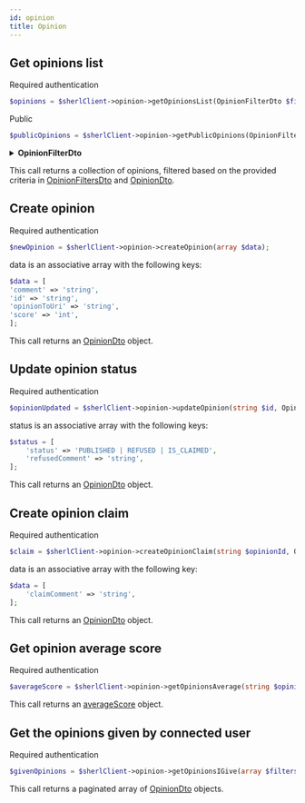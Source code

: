 ```yaml
---
id: opinion
title: Opinion
---
```


## Get opinions list

<span class="badge badge--warning">Required authentication</span>

```php
$opinions = $sherlClient->opinion->getOpinionsList(OpinionFilterDto $filters);
```

<span class="badge badge--success">Public</span>

```php
$publicOpinions = $sherlClient->opinion->getPublicOpinions(OpinionFilterDto $filters);
```

<details>
<summary><b>OpinionFilterDto</b></summary>

| Fields           |  Type   |      Required      |             Description              |
| :--------------- | :-----: | :----------------: | :----------------------------------: |
| **opinionToUri** | string  | :white_check_mark: | URI to which the opinion is directed |
| **page**         | integer |        :x:         |     Page number for pagination.      |
| **itemsPerPage** | integer |        :x:         | Number of items to display per page. |

</details>

This call returns a collection of opinions, filtered based on the provided criteria in [OpinionFiltersDto](opinion#OpinionFiltersDto) and [OpinionDto](opinion-types#OpinionDto).

## Create opinion

<span class="badge badge--warning">Required authentication</span>

```php
$newOpinion = $sherlClient->opinion->createOpinion(array $data);
```

data is an associative array with the following keys:

```php
$data = [
'comment' => 'string',
'id' => 'string',
'opinionToUri' => 'string',
'score' => 'int',
];
```

This call returns an [OpinionDto](opinion-types#OpinionDto) object.

## Update opinion status

<span class="badge badge--warning">Required authentication</span>

```php
$opinionUpdated = $sherlClient->opinion->updateOpinion(string $id, OpinionDto $status);
```

status is an associative array with the following keys:

```php
$status = [
    'status' => 'PUBLISHED | REFUSED | IS_CLAIMED',
    'refusedComment' => 'string',
];
```

This call returns an [OpinionDto](opinion-types#OpinionDto) object.

## Create opinion claim

<span class="badge badge--warning">Required authentication</span>

```php
$claim = $sherlClient->opinion->createOpinionClaim(string $opinionId, OpinionDto $data);
```

data is an associative array with the following key:

```php
$data = [
    'claimComment' => 'string',
];
```

This call returns an [OpinionDto](opinion-types#OpinionDto) object.

## Get opinion average score

<span class="badge badge--warning">Required authentication</span>

```php
$averageScore = $sherlClient->opinion->getOpinionsAverage(string $opinionToUri);
```

This call returns an [averageScore](notification-types#averageScore) object.

## Get the opinions given by connected user

<span class="badge badge--warning">Required authentication</span>

```php
$givenOpinions = $sherlClient->opinion->getOpinionsIGive(array $filters);
```

This call returns a paginated array of [OpinionDto](opinion-types#OpinionDto) objects.

